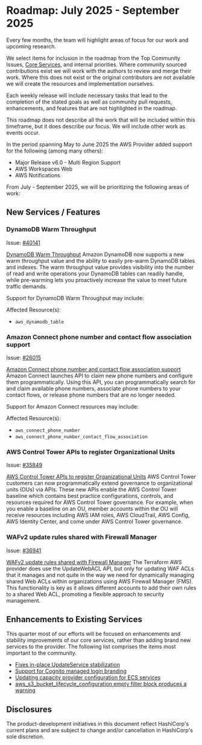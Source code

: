 # Roadmap:  July 2025 - September 2025

Every few months, the team will highlight areas of focus for our work and upcoming research.

We select items for inclusion in the roadmap from the Top Community Issues, [Core Services](https://hashicorp.github.io/terraform-provider-aws/core-services/), and internal priorities. Where community sourced contributions exist we will work with the authors to review and merge their work. Where this does not exist or the original contributors are not available we will create the resources and implementation ourselves.

Each weekly release will include necessary tasks that lead to the completion of the stated goals as well as community pull requests, enhancements, and features that are not highlighted in the roadmap.

This roadmap does not describe all the work that will be included within this timeframe, but it does describe our focus. We will include other work as events occur.

In the period spanning May to June 2025 the AWS Provider added support for the following (among many others):

- Major Release v6.0 - Multi Region Support
- AWS Workspaces Web
- AWS Notifications

From July - September 2025, we will be prioritizing the following areas of work:

## New Services / Features

### DynamoDB Warm Throughput

Issue: [#40141](https://github.com/hashicorp/terraform-provider-aws/issues/40141)

[DynamoDB Warm Throughput](https://aws.amazon.com/blogs/database/pre-warming-amazon-dynamodb-tables-with-warm-throughput/) Amazon DynamoDB now supports a new warm throughput value and the ability to easily pre-warm DynamoDB tables and indexes. The warm throughput value provides visibility into the number of read and write operations your DynamoDB tables can readily handle, while pre-warming lets you proactively increase the value to meet future traffic demands.

Support for DynamoDB Warm Throughput may include:

Affected Resource(s):

- `aws_dynamodb_table`

### Amazon Connect phone number and contact flow association support

Issue: [#26015](https://github.com/hashicorp/terraform-provider-aws/issues/26015)

[Amazon Connect phone number and contact flow association support](https://aws.amazon.com/about-aws/whats-new/2022/04/amazon-connect-api-claim-phone-numbers/) Amazon Connect launches API to claim new phone numbers and configure them programmatically. Using this API, you can programmatically search for and claim available phone numbers, associate phone numbers to your contact flows, or release phone numbers that are no longer needed.

Support for Amazon Connect resources may include:

Affected Resource(s):

- `aws_connect_phone_number`
- `aws_connect_phone_number_contact_flow_association`

### AWS Control Tower APIs to register Organizational Units

Issue: [#35849](https://github.com/hashicorp/terraform-provider-aws/issues/35849)

[AWS Control Tower APIs to register Organizational Units](https://aws.amazon.com/about-aws/whats-new/2024/02/aws-control-tower-apis-register-organizational-units/) AWS Control Tower customers can now programmatically extend governance to organizational units (OUs) via APIs. These new APIs enable the AWS Control Tower baseline which contains best practice configurations, controls, and resources required for AWS Control Tower governance. For example, when you enable a baseline on an OU, member accounts within the OU will receive resources including AWS IAM roles, AWS CloudTrail, AWS Config, AWS Identity Center, and come under AWS Control Tower governance.

### WAFv2 update rules shared with Firewall Manager

Issue: [#36941](https://github.com/hashicorp/terraform-provider-aws/issues/36941)

[WAFv2 update rules shared with Firewall Manager](https://docs.aws.amazon.com/waf/latest/developerguide/waf-policies.html#waf-policies-rule-groups) The Terraform AWS provider does use the UpdateWebACL API, but only for updating WAF ACLs that it manages and not quite in the way we need for dynamically managing shared Web ACLs within organizations using AWS Firewall Manager (FMS). This functionality is key as it allows different accounts to add their own rules to a shared Web ACL, promoting a flexible approach to security management.

## Enhancements to Existing Services

This quarter most of our efforts will be focused on enhancements and stability improvements of our core services, rather than adding brand new services to the provider. The following list comprises the items most important to the community.

- [Fixes in-place UpdateService stabilization](https://github.com/hashicorp/terraform-provider-aws/pull/43502)
- [Support for Cognito managed login branding](https://github.com/hashicorp/terraform-provider-aws/issues/42580)
- [Updating capacity provider configuration for ECS services](https://github.com/hashicorp/terraform-provider-aws/issues/43004)
- [aws_s3_bucket_lifecycle_configuration empty filter block produces a warning](https://github.com/hashicorp/terraform-provider-aws/issues/42714)

## Disclosures

The product-development initiatives in this document reflect HashiCorp's current plans and are subject to change and/or cancellation in HashiCorp's sole discretion.
